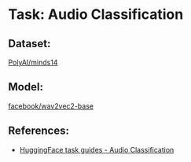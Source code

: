 <h1>Task: Audio Classification</h1>
<h2>Dataset:</h2>
<p><a href='https://huggingface.co/datasets/PolyAI/minds14'>PolyAI/minds14</a></p>
<h2>Model:</h2>
<p><a href='https://huggingface.co/facebook/wav2vec2-base'>facebook/wav2vec2-base</a></p>
<h2>References:</h2>
<ul>
    <li><a href='https://huggingface.co/docs/transformers/tasks/audio_classification'>HuggingFace task guides - Audio Classification</a></li>
</ul>
